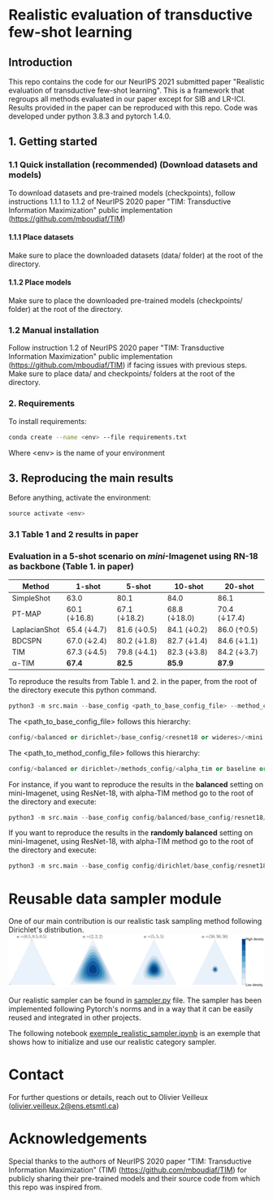 # Realistic evaluation of transductive few-shot learning


##  Introduction
This repo contains the code for our NeurIPS 2021 submitted paper "Realistic evaluation of transductive few-shot learning". This is a framework that regroups all methods evaluated in our paper except for SIB and LR-ICI. Results provided in the paper can be reproduced with this repo. Code was developed under python 3.8.3 and pytorch 1.4.0.


## 1. Getting started


### 1.1 Quick installation (recommended) (Download datasets and models)
To download datasets and pre-trained models (checkpoints), follow instructions 1.1.1 to 1.1.2 of NeurIPS 2020 paper "TIM: Transductive Information Maximization" public implementation (https://github.com/mboudiaf/TIM)

#### 1.1.1 Place datasets
Make sure to place the downloaded datasets (data/ folder) at the root of the directory.

#### 1.1.2 Place models
Make sure to place the downloaded pre-trained models (checkpoints/ folder) at the root of the directory.

### 1.2 Manual installation
Follow instruction 1.2 of NeurIPS 2020 paper "TIM: Transductive Information Maximization" public implementation (https://github.com/mboudiaf/TIM) if facing issues with previous steps. Make sure to place data/ and checkpoints/ folders at the root of the directory.

### 2. Requirements
To install requirements:
```bash
conda create --name <env> --file requirements.txt
```
Where \<env> is the name of your environment

## 3. Reproducing the main results

Before anything, activate the environment:
```python
source activate <env>
```

### 3.1 Table 1 and 2 results in paper

### Evaluation in a 5-shot scenario on ***mini***-Imagenet using RN-18 as backbone (Table 1. in paper)  
| Method        | 1-shot |  5-shot |  10-shot |  20-shot |
| ---           |  ---   | ---     | ---      | ---      | 
| SimpleShot    |  63.0  | 80.1    | 84.0     | 86.1     | 
| PT-MAP        |  60.1 (&#8595;16.8) | 67.1 (&#8595;18.2)| 68.8 (&#8595;18.0)| 70.4 (&#8595;17.4)|
| LaplacianShot | 65.4 (&#8595;4.7)  | 81.6 (&#8595;0.5)| 84.1 (&#8595;0.2)| 86.0 (&#8593;0.5)|
| BDCSPN        | 67.0 (&#8595;2.4)  | 80.2 (&#8595;1.8)| 82.7 (&#8595;1.4)| 84.6 (&#8595;1.1)|   
| TIM           |  67.3 (&#8595;4.5)  |  79.8 (&#8595;4.1)|  82.3 (&#8595;3.8)|  84.2 (&#8595;3.7)|
| &alpha;-TIM  | **67.4**  | **82.5** | **85.9** | **87.9** | 

To reproduce the results from Table 1. and 2. in the paper, from the root of the directory execute this python command.
```python
python3 -m src.main --base_config <path_to_base_config_file> --method_config <path_to_method_config_file> 
```

The <path_to_base_config_file> follows this hierarchy:
```python
config/<balanced or dirichlet>/base_config/<resnet18 or wideres>/<mini or tiered or cub>/base_config.yaml
```

The <path_to_method_config_file> follows this hierarchy:
```python
config/<balanced or dirichlet>/methods_config/<alpha_tim or baseline or baseline_pp or bdcspn or entropy_min or laplacianshot or protonet or pt_map or simpleshot or tim>.yaml
```

For instance, if you want to reproduce the results in the **balanced** setting on mini-Imagenet, using ResNet-18, with alpha-TIM method go to the root of the directory and execute:
```python
python3 -m src.main --base_config config/balanced/base_config/resnet18/mini/base_config.yaml --method_config config/balanced/methods_config/alpha_tim.yaml
```

If you want to reproduce the results in the **randomly balanced** setting on mini-Imagenet, using ResNet-18, with alpha-TIM method go to the root of the directory and execute:
```python
python3 -m src.main --base_config config/dirichlet/base_config/resnet18/mini/base_config.yaml --method_config config/dirichlet/methods_config/alpha_tim.yaml
```

# Reusable data sampler module
One of our main contribution is our realistic task sampling method following Dirichlet's distribution. 
![plot](plots/dirichlet_density_plot.png)

Our realistic sampler can be found in [sampler.py](src/datasets/sampler.py) file. The sampler has been implemented following Pytorch's norms and in a way that it can be easily reused and integrated in other projects.

The following notebook [exemple_realistic_sampler.ipynb](exemple_realistic_sampler.ipynb) is an exemple that shows how to initialize and use our realistic category sampler.

# Contact
For further questions or details, reach out to Olivier Veilleux (olivier.veilleux.2@ens.etsmtl.ca)

# Acknowledgements
Special thanks to the authors of NeurIPS 2020 paper "TIM: Transductive Information Maximization" (TIM) (https://github.com/mboudiaf/TIM) for publicly sharing their pre-trained models and their source code from which this repo was inspired from.


